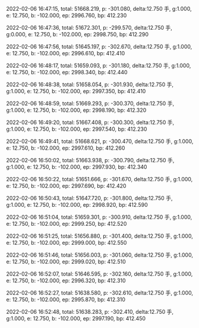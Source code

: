 2022-02-06 16:47:15, total: 51668.219, p: -301.080, delta:12.750 手, g:1.000, e: 12.750, b: -102.000, ep: 2996.760, bp: 412.230

2022-02-06 16:47:36, total: 51672.301, p: -299.570, delta:12.750 手, g:0.000, e: 12.750, b: -102.000, ep: 2998.750, bp: 412.290

2022-02-06 16:47:56, total: 51645.197, p: -302.670, delta:12.750 手, g:1.000, e: 12.750, b: -102.000, ep: 2996.610, bp: 412.410

2022-02-06 16:48:17, total: 51659.093, p: -301.180, delta:12.750 手, g:1.000, e: 12.750, b: -102.000, ep: 2998.340, bp: 412.440

2022-02-06 16:48:38, total: 51658.054, p: -301.930, delta:12.750 手, g:1.000, e: 12.750, b: -102.000, ep: 2997.350, bp: 412.410

2022-02-06 16:48:59, total: 51669.293, p: -300.370, delta:12.750 手, g:1.000, e: 12.750, b: -102.000, ep: 2998.190, bp: 412.320

2022-02-06 16:49:20, total: 51667.408, p: -300.300, delta:12.750 手, g:1.000, e: 12.750, b: -102.000, ep: 2997.540, bp: 412.230

2022-02-06 16:49:41, total: 51668.621, p: -300.470, delta:12.750 手, g:1.000, e: 12.750, b: -102.000, ep: 2997.610, bp: 412.260

2022-02-06 16:50:02, total: 51663.938, p: -300.790, delta:12.750 手, g:1.000, e: 12.750, b: -102.000, ep: 2997.930, bp: 412.340

2022-02-06 16:50:22, total: 51651.666, p: -301.670, delta:12.750 手, g:1.000, e: 12.750, b: -102.000, ep: 2997.690, bp: 412.420

2022-02-06 16:50:43, total: 51647.720, p: -301.800, delta:12.750 手, g:1.000, e: 12.750, b: -102.000, ep: 2998.920, bp: 412.590

2022-02-06 16:51:04, total: 51659.301, p: -300.910, delta:12.750 手, g:1.000, e: 12.750, b: -102.000, ep: 2999.250, bp: 412.520

2022-02-06 16:51:25, total: 51656.880, p: -301.400, delta:12.750 手, g:1.000, e: 12.750, b: -102.000, ep: 2999.000, bp: 412.550

2022-02-06 16:51:46, total: 51656.003, p: -301.060, delta:12.750 手, g:1.000, e: 12.750, b: -102.000, ep: 2999.020, bp: 412.510

2022-02-06 16:52:07, total: 51646.595, p: -302.160, delta:12.750 手, g:1.000, e: 12.750, b: -102.000, ep: 2996.320, bp: 412.310

2022-02-06 16:52:27, total: 51638.580, p: -302.610, delta:12.750 手, g:1.000, e: 12.750, b: -102.000, ep: 2995.870, bp: 412.310

2022-02-06 16:52:48, total: 51638.283, p: -302.410, delta:12.750 手, g:1.000, e: 12.750, b: -102.000, ep: 2997.190, bp: 412.450